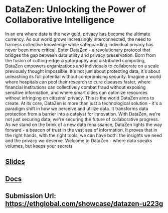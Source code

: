 
# DataZen: Unlocking the Power of Collaborative Intelligence
In an era where data is the new gold, privacy has become the ultimate currency. As our world grows increasingly interconnected, the need to harness collective knowledge while safeguarding individual privacy has never been more critical. Enter DataZen - a revolutionary protocol that bridges the gap between data utility and privacy preservation.
Born from the fusion of cutting-edge cryptography and distributed computing, DataZen empowers organizations and individuals to collaborate on a scale previously thought impossible. It's not just about protecting data; it's about unleashing its full potential without compromising security.
Imagine a world where hospitals can pool their research to cure diseases faster, where financial institutions can collectively combat fraud without exposing sensitive information, and where smart cities can optimize resources without infringing on citizens' privacy. This is the world DataZen aims to create.
At its core, DataZen is more than just a technological solution - it's a paradigm shift in how we perceive and utilize data. It transforms data protection from a barrier into a catalyst for innovation. With DataZen, we're not just securing data; we're securing the future of collaborative progress.
As we stand on the brink of a new data renaissance, DataZen lights the way forward - a beacon of trust in the vast sea of information. It proves that in the right hands, with the right tools, we can have both: the insights we need and the privacy we deserve.
Welcome to DataZen - where data speaks volumes, but keeps your secrets


## [Slides](https://www.canva.com/design/DAGK5Y1doHY/JhZRlK1Q20jBd9IPgocM8w/view?utm_content=DAGK5Y1doHY&utm_campaign=designshare&utm_medium=link&utm_source=editor#4)
## [Docs](https://abhays-organization-1.gitbook.io/datazen-docs/)
## Submission Url: https://ethglobal.com/showcase/datazen-u223g
